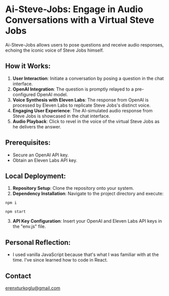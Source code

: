 # Ai-Steve-Jobs: Engage in Audio Conversations with a Virtual Steve Jobs

Ai-Steve-Jobs allows users to pose questions and receive audio responses, echoing the iconic voice of Steve Jobs himself.

## How it Works:
1. **User Interaction**: Initiate a conversation by posing a question in the chat interface.
2. **OpenAI Integration**: The question is promptly relayed to a pre-configured OpenAI model.
3. **Voice Synthesis with Eleven Labs**: The response from OpenAI is processed by Eleven Labs to replicate Steve Jobs's distinct voice.
4. **Engaging User Experience**: The AI-simulated audio response from Steve Jobs is showcased in the chat interface.
5. **Audio Playback**: Click to revel in the voice of the virtual Steve Jobs as he delivers the answer.

## Prerequisites:
- Secure an OpenAI API key.
- Obtain an Eleven Labs API key.

## Local Deployment:
1. **Repository Setup**: Clone the repository onto your system.
2. **Dependency Installation**: Navigate to the project directory and execute:

```
npm i
```
```
npm start
```

3. **API Key Configuration**: Insert your OpenAI and Eleven Labs API keys in the "env.js" file.

## Personal Reflection:
- I used vanilla JavaScript because that's what I was familiar with at the time. I've since learned how to code in React.

## Contact

erenxturkoglu@gmail.com
